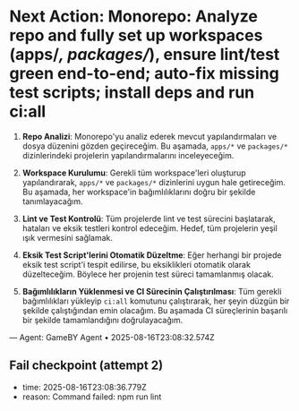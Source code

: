 # Next Action: Monorepo: Analyze repo and fully set up workspaces (apps/*, packages/*), ensure lint/test green end-to-end; auto-fix missing test scripts; install deps and run ci:all

1. **Repo Analizi**: Monorepo'yu analiz ederek mevcut yapılandırmaları ve dosya düzenini gözden geçireceğim. Bu aşamada, `apps/*` ve `packages/*` dizinlerindeki projelerin yapılandırmalarını inceleyeceğim.

2. **Workspace Kurulumu**: Gerekli tüm workspace'leri oluşturup yapılandırarak, `apps/*` ve `packages/*` dizinlerini uygun hale getireceğim. Bu aşamada, her workspace'in bağımlılıklarını doğru bir şekilde tanımlayacağım.

3. **Lint ve Test Kontrolü**: Tüm projelerde lint ve test sürecini başlatarak, hataları ve eksik testleri kontrol edeceğim. Hedef, tüm projelerin yeşil ışık vermesini sağlamak.

4. **Eksik Test Script'lerini Otomatik Düzeltme**: Eğer herhangi bir projede eksik test script'i tespit edilirse, bu eksiklikleri otomatik olarak düzelteceğim. Böylece her projenin test süreci tamamlanmış olacak.

5. **Bağımlılıkların Yüklenmesi ve CI Sürecinin Çalıştırılması**: Tüm gerekli bağımlılıkları yükleyip `ci:all` komutunu çalıştırarak, her şeyin düzgün bir şekilde çalıştığından emin olacağım. Bu aşamada CI süreçlerinin başarılı bir şekilde tamamlandığını doğrulayacağım.

— Agent: GameBY Agent • 2025-08-16T23:08:32.574Z


## Fail checkpoint (attempt 2)
- time: 2025-08-16T23:08:36.779Z
- reason: Command failed: npm run lint
